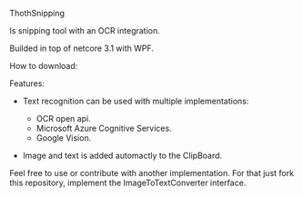 ThothSnipping

Is snipping tool with an OCR integration.

Builded in top of netcore 3.1 with WPF.

How to download:

Features:

* Text recognition can be used with multiple implementations:
    * OCR open api.
    * Microsoft Azure Cognitive Services.
    * Google Vision.

* Image and text is added automactly to the ClipBoard.

Feel free to use or contribute with another implementation. For that just fork this repository, implement the ImageToTextConverter interface.
